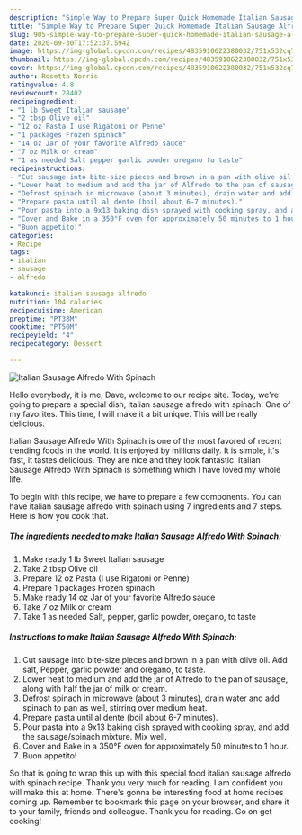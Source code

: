 ```yaml
---
description: "Simple Way to Prepare Super Quick Homemade Italian Sausage Alfredo With Spinach"
title: "Simple Way to Prepare Super Quick Homemade Italian Sausage Alfredo With Spinach"
slug: 905-simple-way-to-prepare-super-quick-homemade-italian-sausage-alfredo-with-spinach
date: 2020-09-30T17:52:37.594Z
image: https://img-global.cpcdn.com/recipes/4835910622380032/751x532cq70/italian-sausage-alfredo-with-spinach-recipe-main-photo.jpg
thumbnail: https://img-global.cpcdn.com/recipes/4835910622380032/751x532cq70/italian-sausage-alfredo-with-spinach-recipe-main-photo.jpg
cover: https://img-global.cpcdn.com/recipes/4835910622380032/751x532cq70/italian-sausage-alfredo-with-spinach-recipe-main-photo.jpg
author: Rosetta Norris
ratingvalue: 4.8
reviewcount: 28402
recipeingredient:
- "1 lb Sweet Italian sausage"
- "2 tbsp Olive oil"
- "12 oz Pasta I use Rigatoni or Penne"
- "1 packages Frozen spinach"
- "14 oz Jar of your favorite Alfredo sauce"
- "7 oz Milk or cream"
- "1 as needed Salt pepper garlic powder oregano to taste"
recipeinstructions:
- "Cut sausage into bite-size pieces and brown in a pan with olive oil. Add salt, Pepper, garlic powder and oregano, to taste."
- "Lower heat to medium and add the jar of Alfredo to the pan of sausage, along with half the jar of milk or cream."
- "Defrost spinach in microwave (about 3 minutes), drain water and add spinach to pan as well, stirring over medium heat."
- "Prepare pasta until al dente (boil about 6-7 minutes)."
- "Pour pasta into a 9x13 baking dish sprayed with cooking spray, and add the sausage/spinach mixture. Mix well."
- "Cover and Bake in a 350°F oven for approximately 50 minutes to 1 hour."
- "Buon appetito!"
categories:
- Recipe
tags:
- italian
- sausage
- alfredo

katakunci: italian sausage alfredo 
nutrition: 104 calories
recipecuisine: American
preptime: "PT38M"
cooktime: "PT50M"
recipeyield: "4"
recipecategory: Dessert

---
```



![Italian Sausage Alfredo With Spinach](https://img-global.cpcdn.com/recipes/4835910622380032/751x532cq70/italian-sausage-alfredo-with-spinach-recipe-main-photo.jpg)

Hello everybody, it is me, Dave, welcome to our recipe site. Today, we're going to prepare a special dish, italian sausage alfredo with spinach. One of my favorites. This time, I will make it a bit unique. This will be really delicious.

Italian Sausage Alfredo With Spinach is one of the most favored of recent trending foods in the world. It is enjoyed by millions daily. It is simple, it's fast, it tastes delicious. They are nice and they look fantastic. Italian Sausage Alfredo With Spinach is something which I have loved my whole life.




To begin with this recipe, we have to prepare a few components. You can have italian sausage alfredo with spinach using 7 ingredients and 7 steps. Here is how you cook that.

<!--inarticleads1-->

##### The ingredients needed to make Italian Sausage Alfredo With Spinach:

1. Make ready 1 lb Sweet Italian sausage
1. Take 2 tbsp Olive oil
1. Prepare 12 oz Pasta (I use Rigatoni or Penne)
1. Prepare 1 packages Frozen spinach
1. Make ready 14 oz Jar of your favorite Alfredo sauce
1. Take 7 oz Milk or cream
1. Take 1 as needed Salt, pepper, garlic powder, oregano, to taste




<!--inarticleads2-->

##### Instructions to make Italian Sausage Alfredo With Spinach:

1. Cut sausage into bite-size pieces and brown in a pan with olive oil. Add salt, Pepper, garlic powder and oregano, to taste.
1. Lower heat to medium and add the jar of Alfredo to the pan of sausage, along with half the jar of milk or cream.
1. Defrost spinach in microwave (about 3 minutes), drain water and add spinach to pan as well, stirring over medium heat.
1. Prepare pasta until al dente (boil about 6-7 minutes).
1. Pour pasta into a 9x13 baking dish sprayed with cooking spray, and add the sausage/spinach mixture. Mix well.
1. Cover and Bake in a 350°F oven for approximately 50 minutes to 1 hour.
1. Buon appetito!




So that is going to wrap this up with this special food italian sausage alfredo with spinach recipe. Thank you very much for reading. I am confident you will make this at home. There's gonna be interesting food at home recipes coming up. Remember to bookmark this page on your browser, and share it to your family, friends and colleague. Thank you for reading. Go on get cooking!

